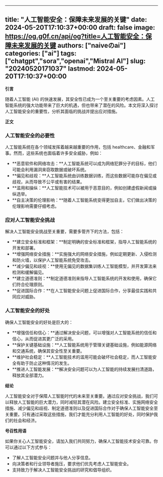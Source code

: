
---
title: "人工智能安全：保障未来发展的关键"
date: 2024-05-20T17:10:37+00:00
draft: false
image: https://og.g0f.cn/api/og?title=人工智能安全：保障未来发展的关键
authors: ["naiveのai"]
categories: ["ai"]
tags: ["chatgpt","sora","openai","Mistral AI"]
slug: "20240520171037"
lastmod: 2024-05-20T17:10:37+00:00
---
**引言**

随着人工智能 (AI) 的快速发展，其安全性已成为一个至关重要的考虑因素。人工智能系统的强大功能带来了巨大的机遇，但也带来了潜在的风险。本文将深入探讨人工智能安全的重要性，分析其面临的挑战并提出应对措施。

**正文**

### 人工智能安全的必要性

人工智能系统在各个领域发挥着越来越重要的作用，包括 healthcare、金融和军事。然而，这些系统也面临着许多安全威胁，例如：

* **恶意软件和网络攻击：**人工智能系统可以成为网络犯罪分子的目标，他们可能会利用漏洞来窃取数据或破坏系统。
* **偏见和歧视：**人工智能系统由训练数据训练，而这些数据可能存在偏见或歧视，从而导致不公平或有害的结果。
* **滥用和操纵：**人工智能技术可以被用于恶意目的，例如创建虚假新闻或操纵选举。
* **自主决策的伦理影响：**随着人工智能系统变得更加自主，它们做出决策的伦理影响需要仔细考虑。

### 应对人工智能安全挑战

解决人工智能安全挑战至关重要，需要多管齐下的方法，包括：

* **建立安全标准和框架：**制定明确的安全标准和框架，指导人工智能系统的开发和部署。
* **增强网络安全措施：**实施强大的网络安全措施，例如定期更新、入侵检测和防火墙，以保护人工智能系统免受攻击。
* **减少偏见和歧视：**使用无偏见的数据集训练人工智能模型，并开发算法来检测和缓解偏见。
* **建立道德准则：**制定道德准则来指导人工智能系统的开发和使用，确保它们符合伦理原则。
* **促进国际合作：**在人工智能安全问题上促进国际合作，分享最佳实践和共同应对威胁。

### 人工智能安全的好处

确保人工智能安全的好处是巨大的：

* **增强信任和信心：**通过解决安全问题，可以增强对人工智能系统的信任和信心，从而促进其更广泛的采用。
* **保护关键基础设施：**人工智能系统用于管理关键基础设施，例如能源网络和交通系统，确保其安全性至关重要。
* **维护社会稳定：**人工智能技术的滥用可能会破坏社会稳定，而人工智能安全有助于防止这种情况的发生。
* **推进人工智能发展：**解决安全问题可以为人工智能的持续发展扫清道路，释放其全部潜力。

**结论**

人工智能安全对于保障人工智能时代的未来至关重要。通过应对安全挑战，我们可以释放人工智能的巨大潜力，同时减轻其潜在风险。建立安全标准、实施网络安全措施、减少偏见和歧视、制定道德准则以及促进国际合作对于确保人工智能安全至关重要。只有通过采取这些措施，我们才能充分利用人工智能的好处，同时保护我们的社会和经济。

**号召性用语**

如果你关心人工智能安全，请加入我们共同努力，确保人工智能技术安全可靠。你可以通过以下方式参与：

* 了解人工智能安全问题并与他人分享信息。
* 向决策者和行业领导者施压，要求他们优先考虑人工智能安全。
* 支持致力于解决人工智能安全挑战的研究和倡导组织。
